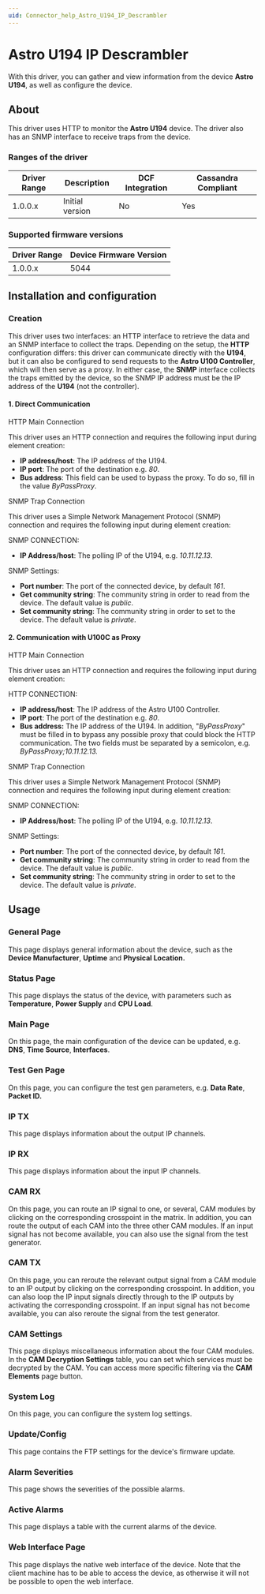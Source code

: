 ```yaml
---
uid: Connector_help_Astro_U194_IP_Descrambler
---
```


# Astro U194 IP Descrambler

With this driver, you can gather and view information from the device **Astro U194**, as well as configure the device.

## About

This driver uses HTTP to monitor the **Astro U194** device. The driver also has an SNMP interface to receive traps from the device.

### Ranges of the driver

| **Driver Range** | **Description** | **DCF Integration** | **Cassandra Compliant** |
|------------------|-----------------|---------------------|-------------------------|
| 1.0.0.x          | Initial version | No                  | Yes                     |

### Supported firmware versions

| **Driver Range** | **Device Firmware Version** |
|------------------|-----------------------------|
| 1.0.0.x          | 5044                        |

## Installation and configuration

### Creation

This driver uses two interfaces: an HTTP interface to retrieve the data and an SNMP interface to collect the traps. Depending on the setup, the **HTTP** configuration differs: this driver can communicate directly with the **U194**, but it can also be configured to send requests to the **Astro U100 Controller**, which will then serve as a proxy. In either case, the **SNMP** interface collects the traps emitted by the device, so the SNMP IP address must be the IP address of the **U194** (not the controller).

#### 1. Direct Communication

HTTP Main Connection

This driver uses an HTTP connection and requires the following input during element creation:

- **IP address/host**: The IP address of the U194.
- **IP port**: The port of the destination e.g. *80*.
- **Bus address**: This field can be used to bypass the proxy. To do so, fill in the value *ByPassProxy*.

SNMP Trap Connection

This driver uses a Simple Network Management Protocol (SNMP) connection and requires the following input during element creation:

SNMP CONNECTION:

- **IP Address/host**: The polling IP of the U194, e.g. *10.11.12.13*.

SNMP Settings:

- **Port number**: The port of the connected device, by default *161*.
- **Get community string**: The community string in order to read from the device. The default value is *public*.
- **Set community string**: The community string in order to set to the device. The default value is *private*.

#### 2. Communication with U100C as Proxy

HTTP Main Connection

This driver uses an HTTP connection and requires the following input during element creation:

HTTP CONNECTION:

- **IP address/host**: The IP address of the Astro U100 Controller.
- **IP port**: The port of the destination e.g. *80*.
- **Bus address:** The IP address of the U194. In addition, "*ByPassProxy*" must be filled in to bypass any possible proxy that could block the HTTP communication. The two fields must be separated by a semicolon, e.g. *ByPassProxy;10.11.12.13.*

SNMP Trap Connection

This driver uses a Simple Network Management Protocol (SNMP) connection and requires the following input during element creation:

SNMP CONNECTION:

- **IP Address/host**: The polling IP of the U194, e.g. *10.11.12.13*.

SNMP Settings:

- **Port number**: The port of the connected device, by default *161*.
- **Get community string**: The community string in order to read from the device. The default value is *public*.
- **Set community string**: The community string in order to set to the device. The default value is *private*.

## Usage

### General Page

This page displays general information about the device, such as the **Device Manufacturer**, **Uptime** and **Physical Location.**

### Status Page

This page displays the status of the device, with parameters such as **Temperature**, **Power Supply** and **CPU Load**.

### Main Page

On this page, the main configuration of the device can be updated, e.g. **DNS**, **Time Source**, **Interfaces**.

### Test Gen Page

On this page, you can configure the test gen parameters, e.g. **Data Rate**, **Packet ID.**

### IP TX

This page displays information about the output IP channels.

### IP RX

This page displays information about the input IP channels.

### CAM RX

On this page, you can route an IP signal to one, or several, CAM modules by clicking on the corresponding crosspoint in the matrix. In addition, you can route the output of each CAM into the three other CAM modules. If an input signal has not become available, you can also use the signal from the test generator.

### CAM TX

On this page, you can reroute the relevant output signal from a CAM module to an IP output by clicking on the corresponding crosspoint. In addition, you can also loop the IP input signals directly through to the IP outputs by activating the corresponding crosspoint. If an input signal has not become available, you can also reroute the signal from the test generator.

### CAM Settings

This page displays miscellaneous information about the four CAM modules. In the **CAM Decryption Settings** table, you can set which services must be decrypted by the CAM. You can access more specific filtering via the **CAM Elements** page button.

### System Log

On this page, you can configure the system log settings.

### Update/Config

This page contains the FTP settings for the device's firmware update.

### Alarm Severities

This page shows the severities of the possible alarms.

### Active Alarms

This page displays a table with the current alarms of the device.

### Web Interface Page

This page displays the native web interface of the device. Note that the client machine has to be able to access the device, as otherwise it will not be possible to open the web interface.
